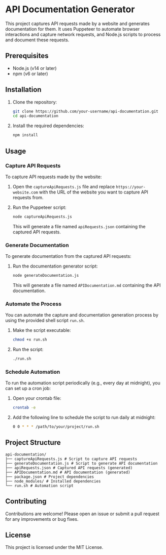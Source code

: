 # API Documentation Generator

This project captures API requests made by a website and generates documentation for them. It uses Puppeteer to automate browser interactions and capture network requests, and Node.js scripts to process and document these requests.

## Prerequisites

- Node.js (v14 or later)
- npm (v6 or later)

## Installation

1. Clone the repository:

    ```bash
    git clone https://github.com/your-username/api-documentation.git
    cd api-documentation
    ```

2. Install the required dependencies:

    ```bash
    npm install
    ```

## Usage

### Capture API Requests

To capture API requests made by the website:

1. Open the `captureApiRequests.js` file and replace `https://your-website.com` with the URL of the website you want to capture API requests from.

2. Run the Puppeteer script:

    ```bash
    node captureApiRequests.js
    ```

   This will generate a file named `apiRequests.json` containing the captured API requests.

### Generate Documentation

To generate documentation from the captured API requests:

1. Run the documentation generator script:

    ```bash
    node generateDocumentation.js
    ```

   This will generate a file named `APIDocumentation.md` containing the API documentation.

### Automate the Process

You can automate the capture and documentation generation process by using the provided shell script `run.sh`.

1. Make the script executable:

    ```bash
    chmod +x run.sh
    ```

2. Run the script:

    ```bash
    ./run.sh
    ```

### Schedule Automation

To run the automation script periodically (e.g., every day at midnight), you can set up a cron job:

1. Open your crontab file:

    ```bash
    crontab -e
    ```

2. Add the following line to schedule the script to run daily at midnight:

    ```bash
    0 0 * * * /path/to/your/project/run.sh
    ```

## Project Structure

```plaintext
api-documentation/
├── captureApiRequests.js # Script to capture API requests
├── generateDocumentation.js # Script to generate API documentation
├── apiRequests.json # Captured API requests (generated)
├── APIDocumentation.md # API documentation (generated)
├── package.json # Project dependencies
├── node_modules/ # Installed dependencies
└── run.sh # Automation script
```


## Contributing

Contributions are welcome! Please open an issue or submit a pull request for any improvements or bug fixes.

## License

This project is licensed under the MIT License.
